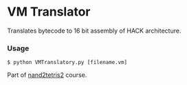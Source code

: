 # VM Translator 

Translates bytecode to 16 bit assembly of HACK architecture.

### Usage
`$ python VMTranslatory.py [filename.vm]`

Part of [nand2tetris2](https://www.coursera.org/learn/nand2tetris2) course.
